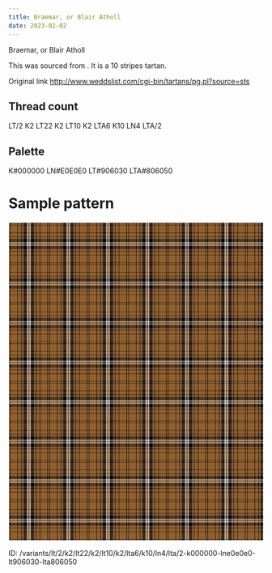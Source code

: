 ```yaml
---
title: Braemar, or Blair Atholl
date: 2023-02-02
---
```

Braemar, or Blair Atholl

This was sourced from <no value>.  It is a 10 stripes tartan.

Original link http://www.weddslist.com/cgi-bin/tartans/pg.pl?source=sts

## Thread count
LT/2 K2 LT22 K2 LT10 K2 LTA6 K10 LN4 LTA/2

## Palette
K#000000 LN#E0E0E0 LT#906030 LTA#806050

# Sample pattern

![Tartan detail](tartan.png "LT/2 K2 LT22 K2 LT10 K2 LTA6 K10 LN4 LTA/2 tartan")

ID: /variants/lt/2/k2/lt22/k2/lt10/k2/lta6/k10/ln4/lta/2-k000000-lne0e0e0-lt906030-lta806050